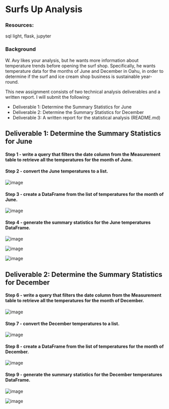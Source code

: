# Surfs Up Analysis
### Resources:
sql light, flask, jupyter
### Background
W. Avy likes your analysis, but he wants more information about temperature trends before opening the surf shop. Specifically, he wants temperature data for the months of June and December in Oahu, in order to determine if the surf and ice cream shop business is sustainable year-round.

This new assignment consists of two technical analysis deliverables and a written report. I will submit the following:

* Deliverable 1: Determine the Summary Statistics for June
* Deliverable 2: Determine the Summary Statistics for December
* Deliverable 3: A written report for the statistical analysis (README.md)

## Deliverable 1: Determine the Summary Statistics for June 

#### Step 1 - write a query that filters the date column from the Measurement table to retrieve all the temperatures for the month of June.
#### Step 2 - convert the June temperatures to a list.

![image](https://user-images.githubusercontent.com/87340105/155866811-ac409061-75bc-43cf-a14c-c1e3e8e6abfc.png)

#### Step 3 - create a DataFrame from the list of temperatures for the month of June.

![image](https://user-images.githubusercontent.com/87340105/155866877-6cce9087-31a6-45d6-b516-edbf7fc2d06e.png)

#### Step 4 - generate the summary statistics for the June temperatures DataFrame.

![image](https://user-images.githubusercontent.com/87340105/155866884-7bf9c2cf-5c6e-4f4f-a98d-e32f8f0f56f7.png)

![image](https://user-images.githubusercontent.com/87340105/155866909-4ff03262-95f5-447e-a85a-7cc1bdacaffd.png)

![image](https://user-images.githubusercontent.com/87340105/155866925-92929801-dfee-40f3-87aa-157af238d548.png)

## Deliverable 2: Determine the Summary Statistics for December

#### Step 6 - write a query that filters the date column from the Measurement table to retrieve all the temperatures for the month of December.

![image](https://user-images.githubusercontent.com/87340105/155866965-357c2aaa-f744-42a4-ad84-445bbf3a9ca4.png)

#### Step 7 - convert the December temperatures to a list.

![image](https://user-images.githubusercontent.com/87340105/155866974-34376cb6-314c-4e3a-988d-6ecb57f9ff86.png)

#### Step 8 - create a DataFrame from the list of temperatures for the month of December.

![image](https://user-images.githubusercontent.com/87340105/155866984-2300e52c-96cc-4a2a-8a8c-b02064444602.png)

#### Step 9 - generate the summary statistics for the December temperatures DataFrame.

![image](https://user-images.githubusercontent.com/87340105/155866988-11a915ab-8c43-4d32-bcc5-fde61c7725f0.png)

![image](https://user-images.githubusercontent.com/87340105/155867002-b7047d3b-72de-453b-acc4-dd278e9e5bb5.png)

